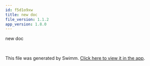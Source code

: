```yaml
---
id: f5d1o9xw
title: new doc
file_version: 1.1.2
app_version: 1.8.0
---
```


new doc

<br/>

This file was generated by Swimm. [Click here to view it in the app](https://swimm-web-app.web.app/repos/Z2l0aHViJTNBJTNBTm9hUmVwbyUzQSUzQU5vYW96ZXI=/docs/f5d1o9xw).

